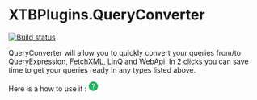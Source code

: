 # XTBPlugins.QueryConverter

[![Build status](https://ci.appveyor.com/api/projects/status/rwl8m0xs8l3myq6g?svg=true)](https://ci.appveyor.com/project/carfup/xtbplugins-queryconverter-6b890)

QueryConverter will allow you to quickly convert your queries from/to QueryExpression, FetchXML, LinQ and WebApi.
In 2 clicks you can save time to get your queries ready in any types listed above.

Here is a how to use it :
![](https://raw.githubusercontent.com/carfup/XTBPlugins.QueryConverter/release/QueryConverter/Resources/help.png)